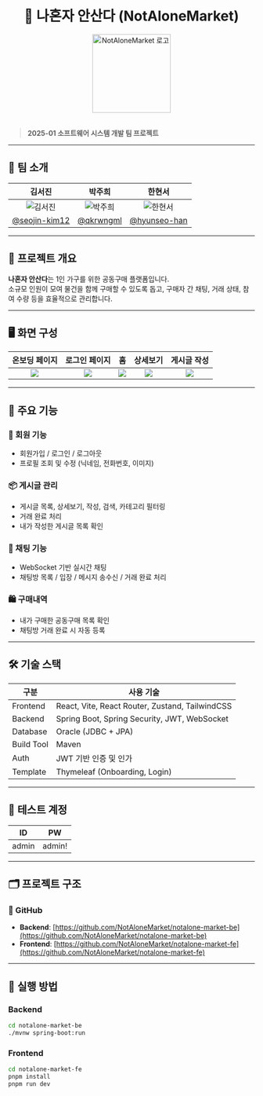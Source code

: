 <div align="center">
  <h1>  🛒 나혼자 안산다 (NotAloneMarket) </h1>
  <img width="160px" src="https://i.postimg.cc/R3ppBhF7/notalone-logo.png" alt="NotAloneMarket 로고" />
</div>

<br/>

> **2025-01 소프트웨어 시스템 개발 팀 프로젝트**

---

## 👥 팀 소개

|   김서진   |   박주희   |   한현서   |
|:----------:|:----------:|:----------:|
| ![김서진](https://avatars.githubusercontent.com/u/80455266?v=4) | ![박주희](https://avatars.githubusercontent.com/u/104891747?v=4) | ![한현서](https://avatars.githubusercontent.com/u/80339766?v=4) |
| [@seojin-kim12](https://github.com/seojin-kim12) | [@qkrwngml](https://github.com/qkrwngml)  | [@hyunseo-han](https://github.com/hyunseo-han) |

---

## 📌 프로젝트 개요

**나혼자 안산다**는 1인 가구를 위한 공동구매 플랫폼입니다.  
소규모 인원이 모여 물건을 함께 구매할 수 있도록 돕고, 구매자 간 채팅, 거래 상태, 참여 수량 등을 효율적으로 관리합니다.

---

## 🖥️ 화면 구성

| 온보딩 페이지 | 로그인 페이지 | 홈 | 상세보기 | 게시글 작성 |
|:------------:|:-------------:|:--:|:--------:|:------------:|
| ![](onboarding.png) | ![](login.png) | ![](home.png) | ![](detail.png) | ![](write.png) |

---

## 🌟 주요 기능

### 🔐 회원 기능
- 회원가입 / 로그인 / 로그아웃
- 프로필 조회 및 수정 (닉네임, 전화번호, 이미지)

### 📦 게시글 관리
- 게시글 목록, 상세보기, 작성, 검색, 카테고리 필터링
- 거래 완료 처리
- 내가 작성한 게시글 목록 확인

### 💬 채팅 기능
- WebSocket 기반 실시간 채팅
- 채팅방 목록 / 입장 / 메시지 송수신 / 거래 완료 처리

### 🛍️ 구매내역
- 내가 구매한 공동구매 목록 확인
- 채팅방 거래 완료 시 자동 등록

---

## 🛠️ 기술 스택

| 구분 | 사용 기술 |
|------|------------|
| Frontend | React, Vite, React Router, Zustand, TailwindCSS |
| Backend  | Spring Boot, Spring Security, JWT, WebSocket |
| Database | Oracle (JDBC + JPA) |
| Build Tool | Maven |
| Auth | JWT 기반 인증 및 인가 |
| Template | Thymeleaf (Onboarding, Login) |

---

## 🧪 테스트 계정

| ID    | PW        |
|-------|-----------|
| admin | admin!    |

---

## 🗂️ 프로젝트 구조

### 🔗 GitHub

- **Backend**: [https://github.com/NotAloneMarket/notalone-market-be](https://github.com/NotAloneMarket/notalone-market-be)  
- **Frontend**: [https://github.com/NotAloneMarket/notalone-market-fe](https://github.com/NotAloneMarket/notalone-market-fe)

---

## 🚀 실행 방법

### Backend
```bash
cd notalone-market-be
./mvnw spring-boot:run
```

### Frontend
```bash
cd notalone-market-fe
pnpm install
pnpm run dev
```
